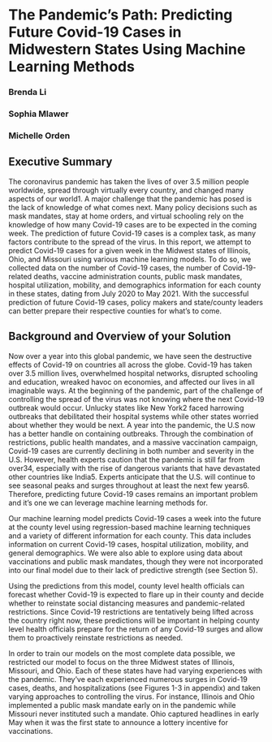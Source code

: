 # The Pandemic’s Path: Predicting Future Covid-19 Cases in Midwestern States Using Machine Learning Methods

### Brenda Li
### Sophia Mlawer
### Michelle Orden

## Executive Summary

The coronavirus pandemic has taken the lives of over 3.5 million people worldwide, spread through virtually
every country, and changed many aspects of our world1. A major challenge that the pandemic has posed is the
lack of knowledge of what comes next. Many policy decisions such as mask mandates, stay at home orders, and
virtual schooling rely on the knowledge of how many Covid-19 cases are to be expected in the coming week.
The prediction of future Covid-19 cases is a complex task, as many factors contribute to the spread of the virus.
In this report, we attempt to predict Covid-19 cases for a given week in the Midwest states of Illinois, Ohio, and
Missouri using various machine learning models. To do so, we collected data on the number of Covid-19 cases,
the number of Covid-19-related deaths, vaccine administration counts, public mask mandates, hospital
utilization, mobility, and demographics information for each county in these states, dating from July 2020 to
May 2021. With the successful prediction of future Covid-19 cases, policy makers and state/county leaders can
better prepare their respective counties for what’s to come.

## Background and Overview of your Solution

Now over a year into this global pandemic, we have seen the destructive effects of Covid-19 on countries all
across the globe. Covid-19 has taken over 3.5 million lives, overwhelmed hospital networks, disrupted
schooling and education, wreaked havoc on economies, and affected our lives in all imaginable ways. At the
beginning of the pandemic, part of the challenge of controlling the spread of the virus was not knowing where
the next Covid-19 outbreak would occur. Unlucky states like New York2 faced harrowing outbreaks that
debilitated their hospital systems while other states worried about whether they would be next. A year into the
pandemic, the U.S now has a better handle on containing outbreaks. Through the combination of restrictions,
public health mandates, and a massive vaccination campaign, Covid-19 cases are currently declining in both
number and severity in the U.S. However, health experts caution that the pandemic is still far from over34,
especially with the rise of dangerous variants that have devastated other countries like India5. Experts anticipate
that the U.S. will continue to see seasonal peaks and surges throughout at least the next few years6. Therefore,
predicting future Covid-19 cases remains an important problem and it’s one we can leverage machine learning
methods for.

Our machine learning model predicts Covid-19 cases a week into the future at the county level using
regression-based machine learning techniques and a variety of different information for each county. This data
includes information on current Covid-19 cases, hospital utilization, mobility, and general demographics. We
were also able to explore using data about vaccinations and public mask mandates, though they were not
incorporated into our final model due to their lack of predictive strength (see Section 5).

Using the predictions from this model, county level health officials can forecast whether Covid-19 is expected to
flare up in their county and decide whether to reinstate social distancing measures and pandemic-related
restrictions. Since Covid-19 restrictions are tentatively being lifted across the country right now, these
predictions will be important in helping county level health officials prepare for the return of any Covid-19
surges and allow them to proactively reinstate restrictions as needed.

In order to train our models on the most complete data possible, we restricted our model to focus on the three
Midwest states of Illinois, Missouri, and Ohio. Each of these states have had varying experiences with the
pandemic. They’ve each experienced numerous surges in Covid-19 cases, deaths, and hospitalizations (see
Figures 1-3 in appendix) and taken varying approaches to controlling the virus. For instance, Illinois and Ohio
implemented a public mask mandate early on in the pandemic while Missouri never instituted such a mandate.
Ohio captured headlines in early May when it was the first state to announce a lottery incentive for vaccinations.
